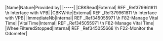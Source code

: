 ﻿

|Name|Nature|Provided by|
|-----|
|CBKRead|External| REF _Ref379961811 \h Interface with VPB|
|CBKWrite|External| REF _Ref379961811 \h Interface with VPB|
|ImmediateNb|Internal| REF _Ref345055971 \h F82-Manage Vital Time|
|VitalTime|Internal| REF _Ref345055971 \h F82-Manage Vital Time|
|WheelFilteredStopped|Internal| REF _Ref345055668 \h F22-Monitor the Odometer|

